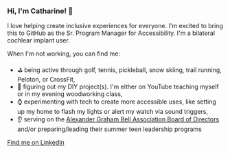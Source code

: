 ### Hi, I'm Catharine! 👋

I love helping create inclusive experiences for everyone. I'm excited to bring this to GitHub as the Sr. Program Manager for Accessibility. I'm a bilateral cochlear implant user. 

When I'm not working, you can find me: 
* :golf: being active through golf, tennis, pickleball, snow skiing, trail running, Peloton, or CrossFit,
* :hammer: figuring out my DIY project(s). I'm either on YouTube teaching myself or in my evening woodworking class, 
* :watch: experimenting with tech to create more accessible uses, like setting up my home to flash my lights or alert my watch via sound triggers,  
* :ear: serving on the [Alexander Graham Bell Association Board of Directors](http://www.agbell.org "Alexander Graham Bell Association Board of Directors") and/or preparing/leading their summer teen leadership programs

[Find me on LinkedIn](http://linkedin.com/catharinemcnally "Find me on LinkedIn")

<!--
**cmcnally/cmcnally** is a ✨ _special_ ✨ repository because its `README.md` (this file) appears on your GitHub profile.

Here are some ideas to get you started:

- 🔭 I’m currently working on ...
- 🌱 I’m currently learning ...
- 👯 I’m looking to collaborate on ...
- 🤔 I’m looking for help with ...
- 💬 Ask me about ...
- 📫 How to reach me: ...
- 😄 Pronouns: ...
- ⚡ Fun fact: ...
-->

